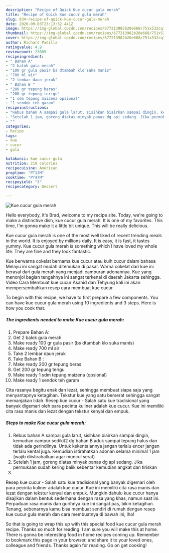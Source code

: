 ```yaml
---
description: "Recipe of Quick Kue cucur gula merah"
title: "Recipe of Quick Kue cucur gula merah"
slug: 834-recipe-of-quick-kue-cucur-gula-merah
date: 2020-09-03T23:13:32.441Z
image: https://img-global.cpcdn.com/recipes/677213982b20e668/751x532cq70/kue-cucur-gula-merah-foto-resep-utama.jpg
thumbnail: https://img-global.cpcdn.com/recipes/677213982b20e668/751x532cq70/kue-cucur-gula-merah-foto-resep-utama.jpg
cover: https://img-global.cpcdn.com/recipes/677213982b20e668/751x532cq70/kue-cucur-gula-merah-foto-resep-utama.jpg
author: Richard Padilla
ratingvalue: 4.9
reviewcount: 23609
recipeingredient:
- " Bahan A"
- "2 balok gula merah"
- "100 gr gula pasir bs dtambah klo suka manis"
- "700 ml air"
- "2 lembar daun jeruk"
- " Bahan B "
- "200 gr tepung beras"
- "200 gr tepung terigu"
- "1 sdm tepung maizena opsional"
- "1 sendok teh garam"
recipeinstructions:
- "Rebus bahan A sampai gula larut, sisihkan biairkan sampai dingin, kemudian campur sedikit2 dg bahan B aduk sampai tepung halus dan tidak ada gerindilnya. Untuk kekentalannya jangan terlalu encer jangan terlalu kental juga. Kemudian istirahatkan adonan selama minimal 1 jam (wajib diistirahatkan agar muncul serat)"
- "Setelah 1 jam, goreng diatas minyak panas dg api sedang. Jika permukaan sudah kering balik sebentar kemudian angkat dan tiriskan"
- ""
categories:
- Recipe
tags:
- kue
- cucur
- gula

katakunci: kue cucur gula 
nutrition: 219 calories
recipecuisine: American
preptime: "PT13M"
cooktime: "PT47M"
recipeyield: "3"
recipecategory: Dessert

---
```



![Kue cucur gula merah](https://img-global.cpcdn.com/recipes/677213982b20e668/751x532cq70/kue-cucur-gula-merah-foto-resep-utama.jpg)

Hello everybody, it's Brad, welcome to my recipe site. Today, we're going to make a distinctive dish, kue cucur gula merah. It is one of my favorites. This time, I'm gonna make it a little bit unique. This will be really delicious.

Kue cucur gula merah is one of the most well liked of recent trending meals in the world. It is enjoyed by millions daily. It is easy, it is fast, it tastes yummy. Kue cucur gula merah is something which I have loved my whole life. They are fine and they look fantastic.

Kue berwarna cokelat bernama kue cucur atau kuih cucur dalam bahasa Melayu ini sangat mudah ditemukan di pasar. Warna cokelat dari kue ini berasal dari gula merah yang menjadi campuran adonannya. Kue yang menonjol bagian tengahnya ini sangat terkenal di daerah Jakarta sehingga. Video Cara Membuat kue cucur Asahid dan Tehyung kali ini akan mempersembahkan resep cara membuat kue cucur.


To begin with this recipe, we have to first prepare a few components. You can have kue cucur gula merah using 10 ingredients and 3 steps. Here is how you cook that.

<!--inarticleads1-->

##### The ingredients needed to make Kue cucur gula merah:

1. Prepare  Bahan A:
1. Get 2 balok gula merah
1. Make ready 100 gr gula pasir (bs dtambah klo suka manis)
1. Make ready 700 ml air
1. Take 2 lembar daun jeruk
1. Take  Bahan B :
1. Make ready 200 gr tepung beras
1. Get 200 gr tepung terigu
1. Make ready 1 sdm tepung maizena (opsional)
1. Make ready 1 sendok teh garam


Cita rasanya begitu enak dan lezat, sehingga membuat siapa saja yang menyantapnya ketagihan. Tekstur kue yang satu berserat sehingga sangat memanjakan lidah. Resep kue cucur - Salah satu kue tradisional yang banyak digemari oleh para pecinta kuliner adalah kue cucur. Kue ini memiliki cita rasa manis dan lezat dengan tekstur kenyal dan empuk. 

<!--inarticleads2-->

##### Steps to make Kue cucur gula merah:

1. Rebus bahan A sampai gula larut, sisihkan biairkan sampai dingin, kemudian campur sedikit2 dg bahan B aduk sampai tepung halus dan tidak ada gerindilnya. Untuk kekentalannya jangan terlalu encer jangan terlalu kental juga. Kemudian istirahatkan adonan selama minimal 1 jam (wajib diistirahatkan agar muncul serat)
1. Setelah 1 jam, goreng diatas minyak panas dg api sedang. Jika permukaan sudah kering balik sebentar kemudian angkat dan tiriskan
1. 


Resep kue cucur - Salah satu kue tradisional yang banyak digemari oleh para pecinta kuliner adalah kue cucur. Kue ini memiliki cita rasa manis dan lezat dengan tekstur kenyal dan empuk. Mungkin dahulu kue cucur hanya disajikan dalam bentuk sederhana dengan rasa yang khas, namun saat ini. Perpaduan rasa manis dan gurihnya kue ini sangat pas, bikin ketagihan. Tenang, sebenarnya kamu bisa membuat sendiri di rumah dengan resep kue cucur gula merah dan cara membuatnya di bawah ini, lho! 

So that is going to wrap this up with this special food kue cucur gula merah recipe. Thanks so much for reading. I am sure you will make this at home. There is gonna be interesting food in home recipes coming up. Remember to bookmark this page in your browser, and share it to your loved ones, colleague and friends. Thanks again for reading. Go on get cooking!

